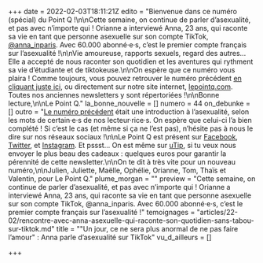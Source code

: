 +++
date = 2022-02-03T18:11:21Z
edito = "Bienvenue dans ce numéro (spécial) du Point Q&nbsp;!\n\nCette semaine, on continue de parler d’asexualité, et pas avec n’importe qui&nbsp;! Orianne a interviewé Anna, 23 ans, qui raconte sa vie en tant que personne asexuelle sur son compte TikTok, [@anna_inparis](https://www.tiktok.com/@anna_inparis). Avec 60.000 abonné·e·s, c’est le premier compte français sur l’asexualité&nbsp;!\n\nVie amoureuse, rapports sexuels, regard des autres... Elle a accepté de nous raconter son quotidien et les aventures qui rythment sa vie d’étudiante et de tiktokeuse.\n\nOn espère que ce numéro vous plaira&nbsp;! Comme toujours, vous pouvez retrouver le numéro précédent [en cliquant juste ici](https://lepointq.com/newsletters/free-from-desire-parlons-asexualite/), ou directement sur notre site internet, [lepointq.com](https://lepointq.com/). Toutes nos anciennes newsletters y sont répertoriées&nbsp;!\n\nBonne lecture,\n\nLe Point Q."
la_bonne_nouvelle = []
numero = 44
on_debunke = []
outro = "[Le numéro précédent](https://lepointq.com/newsletters/free-from-desire-parlons-asexualite/) était une introduction à l’asexualité, selon les mots de certain·e·s de nos lecteur·rice·s. On espère que celui-ci l’a bien complété&nbsp;! Si c’est le cas (et même si ça ne l’est pas), n’hésite pas à nous le dire sur nos réseaux sociaux&nbsp;!\n\nLe Point Q est présent sur [Facebook](https://www.facebook.com/lepointq.news/), [Twitter](https://twitter.com/LePointQ), et [Instagram](). Et pssst... On est même sur [uTip](https://www.utip.io/lepointq), si tu veux nous envoyer le plus beau des cadeaux&nbsp;: quelques euros pour garantir la pérennité de cette newsletter.\n\nOn te dit à très vite pour un nouveau numéro,\n\nJulien, Juliette, Maëlle, Ophélie, Orianne, Tom, Thaïs et Valentin, pour Le Point Q."
plume_morgan = ""
preview = "Cette semaine, on continue de parler d’asexualité, et pas avec n’importe qui&nbsp;! Orianne a interviewé Anna, 23 ans, qui raconte sa vie en tant que personne asexuelle sur son compte TikTok, @anna_inparis. Avec 60.000 abonné·e·s, c’est le premier compte français sur l’asexualité&nbsp;!"
temoignages = "articles/22-02/rencontre-avec-anna-asexuelle-qui-raconte-son-quotidien-sans-tabou-sur-tiktok.md"
title = "\"Un jour, ce ne sera plus anormal de ne pas faire l’amour\"&nbsp;: Anna parle d’asexualité sur TikTok"
vu_d_ailleurs = []

+++
